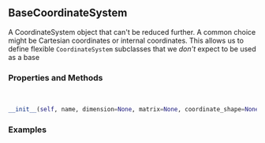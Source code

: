 ## <a id="McUtils.McUtils.Coordinerds.CoordinateSystems.CoordinateSystem.BaseCoordinateSystem">BaseCoordinateSystem</a>
A CoordinateSystem object that can't be reduced further.
A common choice might be Cartesian coordinates or internal coordinates.
This allows us to define flexible `CoordinateSystem` subclasses that we _don't_ expect to be used as a base

### Properties and Methods
<a id="McUtils.McUtils.Coordinerds.CoordinateSystems.CoordinateSystem.BaseCoordinateSystem.__init__" class="docs-object-method">&nbsp;</a>
```python
__init__(self, name, dimension=None, matrix=None, coordinate_shape=None, converter_options=None): 
```

### Examples
